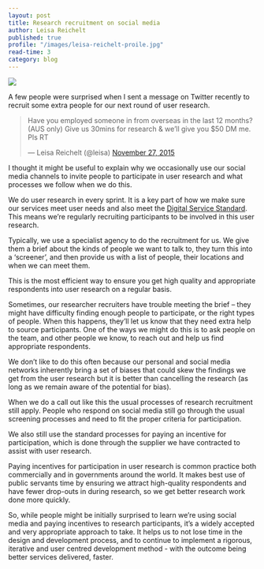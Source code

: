 ```yaml
---
layout: post
title: Research recruitment on social media
author: Leisa Reichelt
published: true
profile: "/images/leisa-reichelt-proile.jpg"
read-time: 3
category: blog
---
```


![ ]({{site.baseurl}}/images/blog-banners/twitter-banner.jpg)

A few people were surprised when I sent a message on Twitter recently to recruit some extra people for our next round of user research.

<blockquote class="twitter-tweet" data-partner="tweetdeck"><p lang="en" dir="ltr">Have you employed someone in from overseas in the last 12 months? (AUS only) &#10;Give us 30mins for research &amp; we’ll give you $50 DM me. Pls RT</p>&mdash; Leisa Reichelt (@leisa) <a href="https://twitter.com/leisa/status/670035798906023936">November 27, 2015</a></blockquote>
<script async src="//platform.twitter.com/widgets.js" charset="utf-8"></script>

I thought it might be useful to explain why we occasionally use our social media channels to invite people to participate in user research and what processes we follow when we do this.

We do user research in every sprint. It is a key part of how we make sure our services meet user needs and also meet the [Digital Service Standard](/for-digital-service-teams/standard/). This means we’re regularly recruiting participants to be involved in this user research.

Typically, we use a specialist agency to do the recruitment for us. We give them a brief about the kinds of people we want to talk to, they turn this into a ‘screener’, and then provide us with a list of people, their locations and when we can meet them.

This is the most efficient way to ensure you get high quality and appropriate respondents into user research on a regular basis.

Sometimes, our researcher recruiters have trouble meeting the brief – they might have difficulty finding enough people to participate, or the right types of people. When this happens, they’ll let us know that they need extra help to source participants. One of the ways we might do this is to ask people on the team, and other people we know, to reach out and help us find appropriate respondents.

We don’t like to do this often because our personal and social media networks inherently bring a set of biases that could skew the findings we get from the user research but it is better than cancelling the research (as long as we remain aware of the potential for bias).

When we do a call out like this the usual processes of research recruitment still apply. People who respond on social media still go through the usual screening processes and need to fit the proper criteria for participation.

We also still use the standard processes for paying an incentive for participation, which is done through the supplier we have contracted to assist with user research.

Paying incentives for participation in user research is common practice both commercially and in governments around the world. It makes best use of public servants time by ensuring we attract high-quality respondents and have fewer drop-outs in during  research, so we get better research work done more quickly.

So, while people might be initially surprised to learn we’re using social media and paying incentives to research participants, it’s a widely accepted and very appropriate approach to take. It helps us to not lose time in the design and development process, and to continue to implement a rigorous, iterative and user centred development method - with the outcome being better services delivered, faster.
